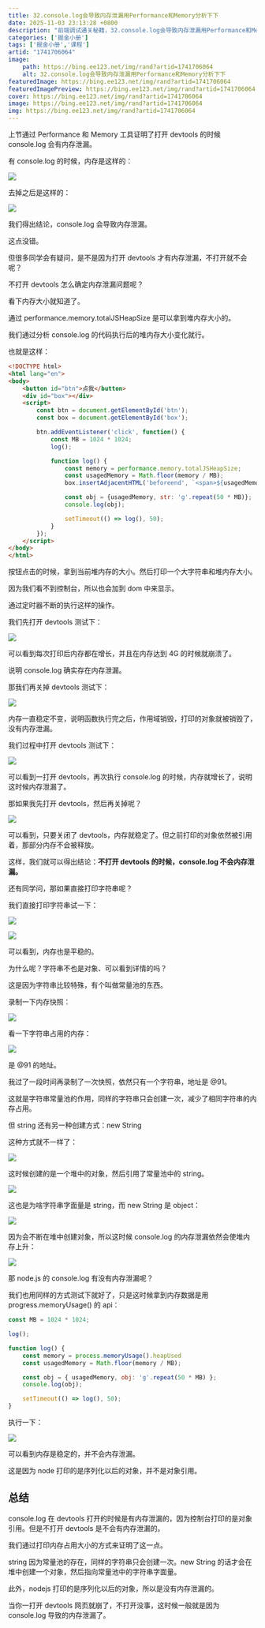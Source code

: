 ```yaml
---
title: 32.console.log会导致内存泄漏用Performance和Memory分析下下
date: 2025-11-03 23:13:28 +0800
description: "前端调试通关秘籍，32.console.log会导致内存泄漏用Performance和Memory分析下下"
categories: ['掘金小册']
tags: ['掘金小册','课程']
artid: "1741706064"
image:
    path: https://bing.ee123.net/img/rand?artid=1741706064
    alt: 32.console.log会导致内存泄漏用Performance和Memory分析下下
featuredImage: https://bing.ee123.net/img/rand?artid=1741706064
featuredImagePreview: https://bing.ee123.net/img/rand?artid=1741706064
cover: https://bing.ee123.net/img/rand?artid=1741706064
image: https://bing.ee123.net/img/rand?artid=1741706064
img: https://bing.ee123.net/img/rand?artid=1741706064
---
```


上节通过 Performance 和 Memory 工具证明了打开 devtools 的时候 console.log 会有内存泄漏。

有 console.log 的时候，内存是这样的：

![](https://p3-juejin.byteimg.com/tos-cn-i-k3u1fbpfcp/8675af65e0394403ad46dd3fedb42e3c~tplv-k3u1fbpfcp-watermark.image?)

去掉之后是这样的：

![](https://p9-juejin.byteimg.com/tos-cn-i-k3u1fbpfcp/a884087e19804e5a9533f2ef47c8501f~tplv-k3u1fbpfcp-watermark.image?)

我们得出结论，console.log 会导致内存泄漏。

这点没错。

但很多同学会有疑问，是不是因为打开 devtools 才有内存泄漏，不打开就不会呢？

不打开 devtools 怎么确定内存泄漏问题呢？

看下内存大小就知道了。

通过 performance.memory.totalJSHeapSize 是可以拿到堆内存大小的。

我们通过分析 console.log 的代码执行后的堆内存大小变化就行。

也就是这样：

```html
<!DOCTYPE html>
<html lang="en">
<body>
    <button id="btn">点我</button>
    <div id="box"></div>  
    <script>
        const btn = document.getElementById('btn');
        const box = document.getElementById('box');

        btn.addEventListener('click', function() {
            const MB = 1024 * 1024;
            log();

            function log() {
                const memory = performance.memory.totalJSHeapSize;
                const usagedMemory = Math.floor(memory / MB);
                box.insertAdjacentHTML('beforeend', `<span>${usagedMemory} </span>`);

                const obj = {usagedMemory, str: 'g'.repeat(50 * MB)};
                console.log(obj); 

                setTimeout(() => log(), 50);
            }
        });
    </script>
</body>
</html>
```

按钮点击的时候，拿到当前堆内存的大小。然后打印一个大字符串和堆内存大小。

因为我们看不到控制台，所以也会加到 dom 中来显示。

通过定时器不断的执行这样的操作。

我们先打开 devtools 测试下：

![](https://p1-juejin.byteimg.com/tos-cn-i-k3u1fbpfcp/e4bf7f9187004061a47b4391c1415597~tplv-k3u1fbpfcp-watermark.image?)

可以看到每次打印后内存都在增长，并且在内存达到 4G 的时候就崩溃了。

说明 console.log 确实存在内存泄漏。

那我们再关掉 devtools 测试下：

![](https://p9-juejin.byteimg.com/tos-cn-i-k3u1fbpfcp/264efe34ca984abda4ad654081a70e5c~tplv-k3u1fbpfcp-watermark.image?)

内存一直稳定不变，说明函数执行完之后，作用域销毁，打印的对象就被销毁了，没有内存泄漏。

我们过程中打开 devtools 测试下：

![](https://p9-juejin.byteimg.com/tos-cn-i-k3u1fbpfcp/26dcb75a85d54c218628acc20d52325f~tplv-k3u1fbpfcp-watermark.image?)

可以看到一打开 devtools，再次执行 console.log 的时候，内存就增长了，说明这时候内存泄漏了。

那如果我先打开 devtools，然后再关掉呢？

![](https://p1-juejin.byteimg.com/tos-cn-i-k3u1fbpfcp/d5324973da8c4ce38e877cdeac7cf887~tplv-k3u1fbpfcp-watermark.image?)

可以看到，只要关闭了 devtools，内存就稳定了。但之前打印的对象依然被引用着，那部分内存不会被释放。

这样，我们就可以得出结论：**不打开 devtools 的时候，console.log 不会内存泄漏。**

还有同学问，那如果直接打印字符串呢？

我们直接打印字符串试一下：

![](https://p6-juejin.byteimg.com/tos-cn-i-k3u1fbpfcp/ad3b477d2df747f699eca9da161a56d4~tplv-k3u1fbpfcp-watermark.image?)

![](https://p3-juejin.byteimg.com/tos-cn-i-k3u1fbpfcp/6417ec409a6344a8a68c5e5aeabf6cf8~tplv-k3u1fbpfcp-watermark.image?)

可以看到，内存也是平稳的。

为什么呢？字符串不也是对象、可以看到详情的吗？

这是因为字符串比较特殊，有个叫做常量池的东西。

录制一下内存快照：

![](https://p6-juejin.byteimg.com/tos-cn-i-k3u1fbpfcp/a921bcba93c74ad6943a04fc71c391db~tplv-k3u1fbpfcp-watermark.image?)

看一下字符串占用的内存：

![](https://p3-juejin.byteimg.com/tos-cn-i-k3u1fbpfcp/20d027ee350b420e8e1eb97806beba55~tplv-k3u1fbpfcp-watermark.image?)

是 @91 的地址。

我过了一段时间再录制了一次快照，依然只有一个字符串，地址是 @91。

这就是字符串常量池的作用，同样的字符串只会创建一次，减少了相同字符串的内存占用。

但 string 还有另一种创建方式：new String

这种方式就不一样了：

![](https://p3-juejin.byteimg.com/tos-cn-i-k3u1fbpfcp/d030f75174aa42b79a24ea2eb4fcaa65~tplv-k3u1fbpfcp-watermark.image?)

这时候创建的是一个堆中的对象，然后引用了常量池中的 string。

![](https://p1-juejin.byteimg.com/tos-cn-i-k3u1fbpfcp/cdf00dda30e64e72903022491be41058~tplv-k3u1fbpfcp-watermark.image?)

这也是为啥字符串字面量是 string，而 new String 是 object：

![](https://p1-juejin.byteimg.com/tos-cn-i-k3u1fbpfcp/cc373996c17f48dfb68e5c4cfe7c466f~tplv-k3u1fbpfcp-watermark.image?)

因为会不断在堆中创建对象，所以这时候 console.log 的内存泄漏依然会使堆内存上升：

![](https://p3-juejin.byteimg.com/tos-cn-i-k3u1fbpfcp/9fe7838f922b4188bfbb3d210bc2692c~tplv-k3u1fbpfcp-watermark.image?)

那 node.js 的 console.log 有没有内存泄漏呢？

我们也用同样的方式测试下就好了，只是这时候拿到内存数据是用 progress.memoryUsage() 的 api：

```javascript
const MB = 1024 * 1024;

log();

function log() {
    const memory = process.memoryUsage().heapUsed
    const usagedMemory = Math.floor(memory / MB);

    const obj = { usagedMemory, obj: 'g'.repeat(50 * MB) };
    console.log(obj); 

    setTimeout(() => log(), 50);
}
```

执行一下：

![](https://p1-juejin.byteimg.com/tos-cn-i-k3u1fbpfcp/f19f72ef028542b5a0794d611bbb2bd2~tplv-k3u1fbpfcp-watermark.image?)

可以看到内存是稳定的，并不会内存泄漏。

这是因为 node 打印的是序列化以后的对象，并不是对象引用。

## 总结

console.log 在 devtools 打开的时候是有内存泄漏的，因为控制台打印的是对象引用。但是不打开 devtools 是不会有内存泄漏的。

我们通过打印内存占用大小的方式来证明了这一点。

string 因为常量池的存在，同样的字符串只会创建一次。new String 的话才会在堆中创建一个对象，然后指向常量池中的字符串字面量。

此外，nodejs 打印的是序列化以后的对象，所以是没有内存泄漏的。

当你一打开 devtools 网页就崩了，不打开没事，这时候一般就是因为 console.log 导致的内存泄漏了。


